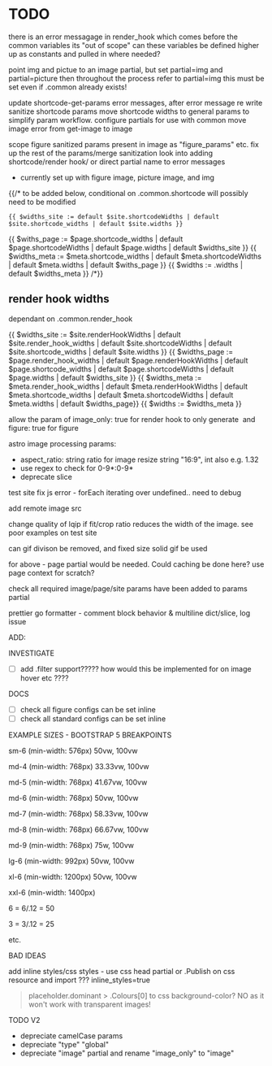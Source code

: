 # TODO

there is an error messagage in render_hook which comes before the common variables its "out of scope" can these variables be defined higher up as constants and pulled in where needed?

point img and pictue to an image partial, but set partial=img and partial=picture
then throughout the process refer to partial=img 
this must be set even if .common already exists!

update shortcode-get-params error messages, after error message re write
sanitize shortcode params
move shortcode widths to general params to simplify param workflow.
configure partials for use with common
move image error from get-image to image

scope figure sanitized params present in image as "figure_params" etc.
fix up the rest of the params/merge sanitization
look into adding shortcode/render hook/ or direct partial name to error messages
- currently set up with figure image, picture image, and img




{{/*  to be added below, conditional on .common.shortcode 
    will possibly need to be modified

    {{ $widths_site := default $site.shortcodeWidths | default $site.shortcode_widths | default $site.widths }}
{{ $withs_page  := $page.shortcode_widths | default $page.shortcodeWidths | default $page.widths | default $widths_site }}
{{ $widths_meta := $meta.shortcode_widths | default $meta.shortcodeWidths | default $meta.widths | default $withs_page  }}
{{ $widths := .widths | default $widths_meta }}    /*}}


## render hook widths
dependant on .common.render_hook

{{ $widths_site := $site.renderHookWidths | default $site.render_hook_widths | default $site.shortcodeWidths | default $site.shortcode_widths  | default $site.widths }}
{{ $widths_page  := $page.render_hook_widths | default $page.renderHookWidths | default $page.shortcode_widths | default $page.shortcodeWidths | default $page.widths | default $widths_site }}
{{ $widths_meta := $meta.render_hook_widths | default $meta.renderHookWidths | default $meta.shortcode_widths | default $meta.shortcodeWidths | default $meta.widths | default $widths_page}}
{{ $widths := $widths_meta }}


allow the param of image_only: true for render hook to only generate <img> and figure: true for figure

astro image processing params:
- aspect_ratio: string ratio for image resize string "16:9", int also e.g. 1.32
- use regex to check for 0-9*:0-9*
- deprecate slice

test site fix js error - forEach iterating over undefined.. need to debug

add remote image src

change quality of lqip if fit/crop ratio reduces the width of the image. see poor examples on test site

can gif divison be removed, and fixed size solid gif be used

for above - page partial would be needed. Could caching be done here? use page context for scratch?

check all required image/page/site params have been added to params partial

prettier go formatter - comment block behavior & multiline dict/slice, log issue

ADD:

INVESTIGATE

- [ ] add .filter support????? how would this be implemented for on image hover etc ????

DOCS

- [ ] check all figure configs can be set inline
- [ ] check all standard configs can be set inline

EXAMPLE SIZES - BOOTSTRAP 5 BREAKPOINTS

sm-6
(min-width: 576px) 50vw, 100vw

md-4
(min-width: 768px) 33.33vw, 100vw

md-5
(min-width: 768px) 41.67vw, 100vw

md-6
(min-width: 768px) 50vw, 100vw

md-7
(min-width: 768px) 58.33vw, 100vw

md-8
(min-width: 768px) 66.67vw, 100vw

md-9
(min-width: 768px) 75w, 100vw

lg-6
(min-width: 992px) 50vw, 100vw

xl-6
(min-width: 1200px) 50vw, 100vw

xxl-6
(min-width: 1400px)

6 = 6/.12 = 50

3 = 3/.12 = 25

etc.

BAD IDEAS

add inline styles/css styles - use css head partial or .Publish on css resource and import ???
inline_styles=true
>placeholder.dominant > .Colours[0] to css background-color? NO as it won't work with transparent images!


TODO V2

- depreciate camelCase params
- depreciate "type" "global"
- depreciate "image" partial and rename "image_only" to "image"
